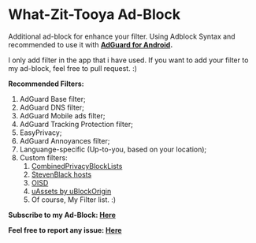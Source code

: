 # What-Zit-Tooya Ad-Block

Additional ad-block for enhance your filter. Using Adblock Syntax and recommended to use it with **[AdGuard for Android](https://adguard.com/en/adguard-android/overview.html).**

I only add filter in the app that i have used. If you want to add your filter to my ad-block, feel free to pull request. :)

**Recommended Filters:**
1. AdGuard Base filter;
2. AdGuard DNS filter;
3. AdGuard Mobile ads filter;
4. AdGuard Tracking Protection filter;
5. EasyPrivacy;
6. AdGuard Annoyances filter;
7. Languange-specific (Up-to-you, based on your location);
8. Custom filters:
    1. [CombinedPrivacyBlockLists](https://github.com/bongochong/CombinedPrivacyBlockLists)
    2. [StevenBlack hosts](https://github.com/StevenBlack/hosts)
    3. [OISD](https://oisd.nl/?p=dl)
    4. [uAssets by uBlockOrigin](https://github.com/uBlockOrigin/uAssets)
    5. Of course, My Filter list. :)

**Subscribe to my Ad-Block: [Here](https://raw.githubusercontent.com/What-Zit-Tooya/Ad-Block/main/Ad-Block.txt)**

**Feel free to report any issue: [Here](https://github.com/What-Zit-Tooya/Ad-Block/issues)**
